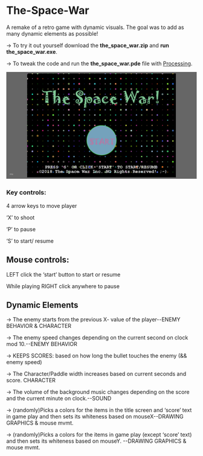 # The-Space-War
A remake of a retro game with dynamic visuals. The goal was to add as many dynamic elements as possible!

-> To try it out yourself download the **the_space_war.zip** and **run the_space_war.exe**. 

-> To tweak the code and run the **the_space_war.pde** file with [Processing](https://processing.org/).

![Game Main Screen](https://github.com/rjetalpuria/The-Space-War/blob/master/Screenshots/the%20space%20war%20-2.png)

### Key controls: 

4 arrow keys to move player

‘X’ to shoot

‘P’ to pause

‘S’ to start/ resume



## Mouse controls:

LEFT click the ‘start’ button to start or resume

While playing RIGHT click anywhere to pause



## Dynamic Elements

-> The enemy starts from the previous X- value of the player--ENEMY BEHAVIOR & CHARACTER

-> The enemy speed changes depending on the current second on clock mod 10.--ENEMY BEHAVIOR

-> KEEPS SCORES: based on how long the bullet touches the enemy (&& enemy speed)

-> The Character/Paddle width increases based on current seconds and score. CHARACTER

-> The volume of the background music changes depending on the score and the current minute on clock.--SOUND

-> (randomly)Picks a colors for the items in the title screen and ‘score’ text in game play and then sets its whiteness based on mouseX--DRAWING GRAPHICS & mouse mvmt.

-> (randomly)Picks a colors for the items in game play (except ‘score’ text) and then sets its whiteness based on mouseY. --DRAWING GRAPHICS & mouse mvmt.
